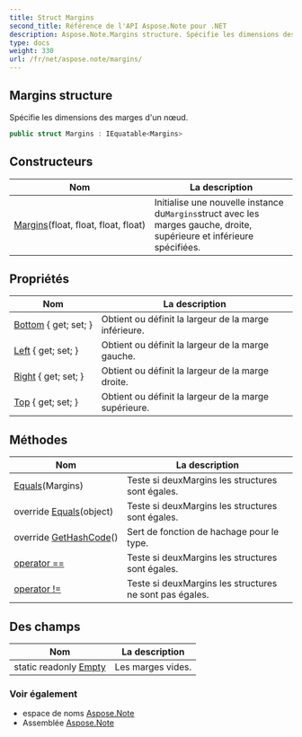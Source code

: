 ```yaml
---
title: Struct Margins
second_title: Référence de l'API Aspose.Note pour .NET
description: Aspose.Note.Margins structure. Spécifie les dimensions des marges dun nœud.
type: docs
weight: 330
url: /fr/net/aspose.note/margins/
---
```

## Margins structure

Spécifie les dimensions des marges d'un nœud.

```csharp
public struct Margins : IEquatable<Margins>
```

## Constructeurs

| Nom | La description |
| --- | --- |
| [Margins](margins/)(float, float, float, float) | Initialise une nouvelle instance du`Margins`struct avec les marges gauche, droite, supérieure et inférieure spécifiées. |

## Propriétés

| Nom | La description |
| --- | --- |
| [Bottom](../../aspose.note/margins/bottom/) { get; set; } | Obtient ou définit la largeur de la marge inférieure. |
| [Left](../../aspose.note/margins/left/) { get; set; } | Obtient ou définit la largeur de la marge gauche. |
| [Right](../../aspose.note/margins/right/) { get; set; } | Obtient ou définit la largeur de la marge droite. |
| [Top](../../aspose.note/margins/top/) { get; set; } | Obtient ou définit la largeur de la marge supérieure. |

## Méthodes

| Nom | La description |
| --- | --- |
| [Equals](../../aspose.note/margins/equals/#equals)(Margins) | Teste si deuxMargins les structures sont égales. |
| override [Equals](../../aspose.note/margins/equals/#equals_1)(object) | Teste si deuxMargins les structures sont égales. |
| override [GetHashCode](../../aspose.note/margins/gethashcode/)() | Sert de fonction de hachage pour le type. |
| [operator ==](../../aspose.note/margins/op_equality/) | Teste si deuxMargins les structures sont égales. |
| [operator !=](../../aspose.note/margins/op_inequality/) | Teste si deuxMargins les structures ne sont pas égales. |

## Des champs

| Nom | La description |
| --- | --- |
| static readonly [Empty](../../aspose.note/margins/empty/) | Les marges vides. |

### Voir également

* espace de noms [Aspose.Note](../../aspose.note/)
* Assemblée [Aspose.Note](../../)


